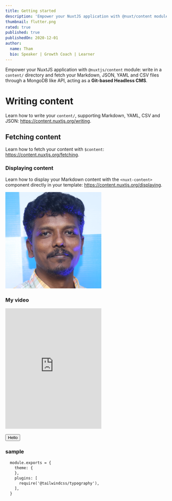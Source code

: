 ```yaml
---
title: Getting started
description: 'Empower your NuxtJS application with @nuxt/content module: write in a content/ directory and fetch your Markdown, JSON, YAML and CSV files through a MongoDB like API, acting as a Git-based Headless CMS.'
thumbnail: flutter.png
rated: true
published: true
publishedOn: 2020-12-01
author:
  name: Tham
  bio: Speaker | Growth Coach | Learner
---
```


Empower your NuxtJS application with `@nuxtjs/content` module: write in a `content/` directory and fetch your Markdown, JSON, YAML and CSV files through a MongoDB like API, acting as a **Git-based Headless CMS**.

# Writing content

Learn how to write your `content/`, supporting Markdown, YAML, CSV and JSON: https://content.nuxtjs.org/writing.

## Fetching content

Learn how to fetch your content with `$content`: https://content.nuxtjs.org/fetching.

### Displaying content

Learn how to display your Markdown content with the `<nuxt-content>` component directly in your template: https://content.nuxtjs.org/displaying.

![image](thamizharasu.png)

### My video

<iframe class="w-full" height="375px" src="https://www.youtube.com/embed/JB5h_vD6SCk" frameborder="0" allow="accelerometer; autoplay; clipboard-write; encrypted-media; gyroscope; picture-in-picture" allowfullscreen></iframe>

<button class="bg-red-400 p-2 px-5">Hello</button>

### sample
```
  module.exports = {
    theme: {
    },
    plugins: [
      require('@tailwindcss/typography'),
    ],
  }
```